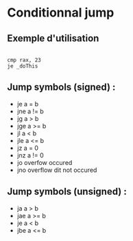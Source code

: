 # Conditionnal jump

## Exemple d'utilisation

```

cmp rax, 23
je _doThis

```

## Jump symbols (signed) :

- je	a = b
- jne	a != b
- jg	a > b
- jge	a >= b
- jl	a < b
- jle	a <= b
- jz	a = 0
- jnz	a != 0
- jo	overfow occured
- jno	overflow dit not occured

## Jump symbols (unsigned) :

- ja	a > b
- jae	a >= b
- je	a < b
- jbe	a <= b
